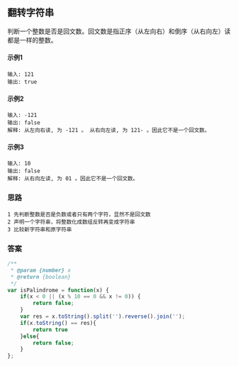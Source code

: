 ## 翻转字符串
  判断一个整数是否是回文数。回文数是指正序（从左向右）和倒序（从右向左）读都是一样的整数。 
#### 示例1
    输入: 121
    输出: true
#### 示例2
    输入: -121
    输出: false
    解释: 从左向右读, 为 -121 。 从右向左读, 为 121- 。因此它不是一个回文数。
#### 示例3
    输入: 10
    输出: false
    解释: 从右向左读, 为 01 。因此它不是一个回文数。
### 思路
    1 先判断整数是否是负数或者只有两个字符，显然不是回文数
    2 声明一个字符串，将整数化成数组反转再变成字符串
    3 比较新字符串和原字符串
### 答案  
```  javascript
/**
 * @param {number} x
 * @return {boolean}
 */
var isPalindrome = function(x) {
    if(x < 0 || (x % 10 == 0 && x != 0)) {
        return false;
    }
    var res = x.toString().split('').reverse().join('');
    if(x.toString() == res){
        return true
    }else{
        return false;
    }  
};
```
